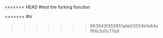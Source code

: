 <<<<<<< HEAD
#test the forking function

=======
#hi
>>>>>>> 963943f353951abb03554bfe84efff4c5d1c77b9
